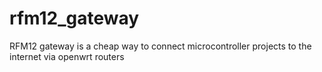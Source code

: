 rfm12_gateway
=============

RFM12 gateway is a cheap way to connect microcontroller projects to the internet via openwrt routers